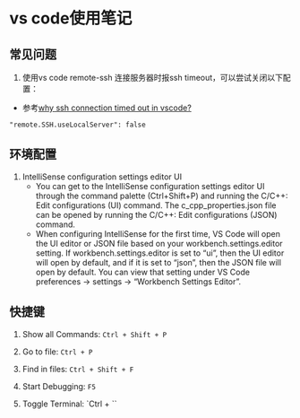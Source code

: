 # vs code使用笔记

## 常见问题

1. 使用vs code remote-ssh 连接服务器时报ssh timeout，可以尝试关闭以下配置：
  - 参考[why ssh connection timed out in vscode?](https://stackoverflow.com/questions/59978826/why-ssh-connection-timed-out-in-vscode)
```
"remote.SSH.useLocalServer": false
```

## 环境配置

1. IntelliSense configuration settings editor UI
    - You can get to the IntelliSense configuration settings editor UI through the command palette (Ctrl+Shift+P) and running the C/C++: Edit configurations (UI) command. The c_cpp_properties.json file can be opened by running the C/C++: Edit configurations (JSON) command. 
    - When configuring IntelliSense for the first time, VS Code will open the UI editor or JSON file based on your workbench.settings.editor setting. If workbench.settings.editor is set to “ui”, then the UI editor will open by default, and if it is set to “json”, then the JSON file will open by default. You can view that setting under VS Code preferences → settings → “Workbench Settings Editor”.

## 快捷键

1. Show all Commands: `Ctrl + Shift + P`

2. Go to file: `Ctrl + P`

3. Find in files: `Ctrl + Shift + F`

4. Start Debugging: `F5`

5. Toggle Terminal: `Ctrl + \``

